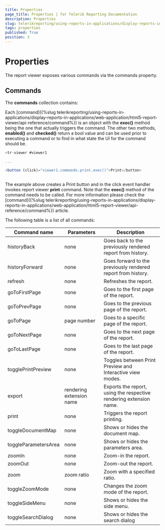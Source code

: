 ```yaml
---
title: Properties
page_title: Properties | for Telerik Reporting Documentation
description: Properties
slug: telerikreporting/using-reports-in-applications/display-reports-in-applications/web-application/angular-report-viewer/api-reference/properties
tags: properties
published: True
position: 3
---
```


# Properties



The report viewer exposes various commands via the commands property.

## Commands

The __commands__ collection contains:
        

Each [command]({%slug telerikreporting/using-reports-in-applications/display-reports-in-applications/web-application/html5-report-viewer/api-reference/command%}) is an object with the
          __exec()__ method being the one that actually triggers the command. The other two methods,
          __enabled()__ and __checked()__ return a bool value and can be used
          prior to executing a command or to find in what state the UI for the command should be.
        

	
````TypeScript
<tr-viewer #viewer1

...

<button (click)="viewer1.commands.print.exec()">Print</button>
        
````



The example above creates a Print button and in the click event
          handler invokes report viewer __print__ command. Note that the __exec()__ method of the command needs to be
          called. For more information please check the [command]({%slug telerikreporting/using-reports-in-applications/display-reports-in-applications/web-application/html5-report-viewer/api-reference/command%}) article.
        

The following table is a list of all commands:
        


| Command name | Parameters | Description |
| ------ | ------ | ------ |
|historyBack|none|Goes back to the previously rendered report from history.|
|historyForward|none|Goes forward to the previously rendered report from history.|
|refresh|none|Refreshes the report.|
|goToFirstPage|none|Goes to the first page of the report.|
|goToPrevPage|none|Goes to the previous page of the report.|
|goToPage|page number|Goes to a specific page of the report.|
|goToNextPage|none|Goes to the next page of the report.|
|goToLastPage|none|Goes to the last page of the report.|
|togglePrintPreview|none|Toggles between Print Preview and Interactive view modes.|
|export|rendering extension name|Exports the report, using the respective rendering extension name.|
|print|none|Triggers the report printing.|
|toggleDocumentMap|none|Shows or hides the document map.|
|toggleParametersArea|none|Shows or hides the parameters area.|
|zoomIn|none|Zoom-in the report.|
|zoomOut|none|Zoom-out the report.|
|zoom|zoom ratio|Zoom with a specified ratio.|
|toggleZoomMode|none|Changes the zoom mode of the report.|
|toggleSideMenu|none|Shows or hides the side menu.|
|toggleSearchDialog|none|Shows or hides the search dialog|



